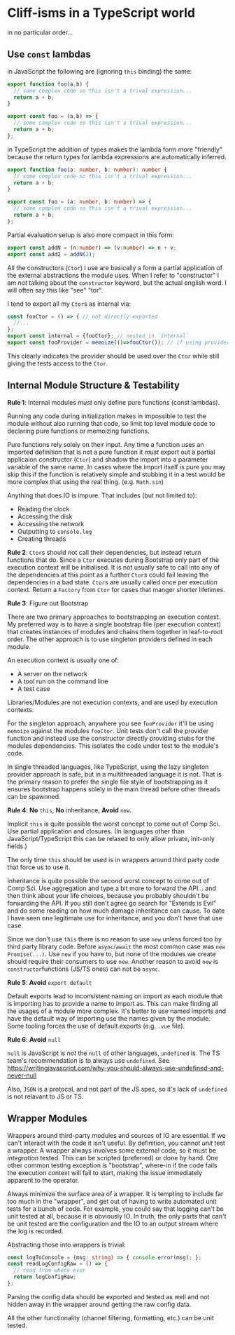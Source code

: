# Cliff-isms in a TypeScript world

in no particular order...

## Use `const` lambdas

in JavaScript the following are (ignoring `this` binding) the same:

```JavaScript
export function foo(a,b) {
  // some complex code so this isn't a trival expression...
  return a + b;
}

export const foo = (a,b) => {
  // some complex code so this isn't a trival expression...
  return a + b;
};
```

in TypeScript the addition of types makes the lambda form more "friendly" because the return types
for lambda expressions are automatically inferred.

```TypeScript
export function foo(a: number, b: number): number {
  // some complex code so this isn't a trival expression...
  return a + b;
}

export const foo = (a: number, b: number) => {
  // some complex code so this isn't a trival expression...
  return a + b;
};
```

Partial evaluation setup is also more compact in this form:

```TypeScript
export const addN = (n:number) => (v:number) => n + v;
export const add2 = addN(2);
```

All the constructors (`Ctor`) I use are basically a form a partial application of the external abstractions the
module uses. When I refer to "constructor" I am *not* talking about the `constructor` keyword, but the actual
english word. I will often say this like "see" "tor".

I tend to export all my `Ctor`s as internal via:
```TypeScript
const fooCtor = () => { // not directly exported
  //...
};
export const internal = {fooCtor}; // nested in `internal`
export const fooProvider = memoize(()=>fooCtor()); // if using providers... see below.
```

This clearly indicates the provider should be used over the `Ctor` while still giving the tests
access to the `Ctor`.

## Internal Module Structure & Testability

**Rule 1**: Internal modules *must* only define pure functions (const lambdas).

Running any code during initialization makes in impossible to test the module without also running that code, so
limit top level module code to declaring pure functions or memoizing functions.

Pure functions rely solely on their input. Any time a function uses an imported definition that is not a pure
function it *must* export out a partial applicaion constructor (`Ctor`) and shadow the import into a parameter
variable of the same name. In cases where the import itself is pure you may skip this if the function is
relatively simple and stubbing it in a test would be more complex that using the real thing. (e.g. `Math.sin`)

Anything that does IO is impure. That includes (but not limited to):
- Reading the clock
- Accessing the disk
- Accessing the network
- Outputting to `console.log`
- Creating threads

**Rule 2**: `Ctor`s should not call their dependencies, but instead return functions that do. Since a `Ctor` executes
during Bootstrap only part of the execution context will be initialised. It is not usually safe to call into any of
the dependencies at this point as a further `Ctor`s could fail leaving the dependencies in a bad state. `Ctor`s are
usually called once per execution context. Return a `Factory` from `Ctor` for cases that manger shorter lifetimes.

**Rule 3**: Figure out Bootstrap

There are two primary approaches to bootstrapping an execution context. My preferred way is to have a single
bootstrap file (per execution context) that creates instances of modules and chains them together in leaf-to-root
order. The other approach is to use singleton providers defined in each module.

An execution context is usually one of:
- A server on the network
- A tool run on the command line
- A test case

Libraries/Modules are not execution contexts, and are used by execution contexts.

For the singleton approach, anywhere you see `fooProvider` it'll be using `memoize` against the modules `fooCtor`.
Unit tests don't call the provider function and instead use the constructor directly providing stubs for the modules
dependencies. This isolates the code under test to the module's code.

In single threaded languages, like TypeScript, using the lazy singleton provider approach is safe, but in a
multithreaded language it is not. That is the primary reason to prefer the single file style of bootstrapping as
it ensures bootstrap happens solely in the main thread before other threads can be spawnned.

**Rule 4**: **No** `this`, **No** inheritance, **Avoid** `new`.

Implicit `this` is quite possible the worst concept to come out of Comp Sci. Use partial application
and closures. (In languages other than JavaScript/TypeScript this can be relaxed to only allow private, 
init-only fields.)

The only time `this` should be used is in wrappers around third party code that force us to use it.

Inheritance is quite possible the second worst concept to come out of Comp Sci. Use aggregation and type a bit more to
forward the API... and then think about your life choices, because you probably shouldn't be forwarding the API.
If you still don't agree go search for "Extends is Evil" and do some reading on how much damage inheritance
can cause. To date I have seen one legitimate use for inheritance, and you don't have that use case.

Since we don't use `this` there is no reason to use `new` unless forced too by third party library code. Before
`async`/`await` the most common case was `new Promise(...)`. Use `new` if you have to, but none of the modules
we create should require their consumers to use `new`. Another reason to avoid `new` is `constructor`functions
(JS/TS ones) can not be `async`.

**Rule 5**: **Avoid** `export default`

Default exports lead to inconsistent naming on import as each module that is importing has to provide a name
to import as. This can make finding all the usages of a module more complex. It's better to use named imports
and have the default way of importing use the names given by the module. Some tooling forces the use of default
exports (e.g. `.vue` file).

**Rule 6**: **Avoid** `null`

`null` is JavaScript is *not* the `null` of other languages, `undefined` is. The TS team's recommendation is
to always use `undefined`. See https://writingjavascript.com/why-you-should-always-use-undefined-and-never-null

Also, `JSON` is a protocal, and not part of the JS spec, so it's lack of `undefined` is not relavant to JS or TS.

## Wrapper Modules

Wrappers around third-party modules and sources of IO are essential. If we can't interact with the code
it isn't useful. By definition, you cannot *unit* test a wrapper. A wrapper always involves some external
code, so it must be *integration* tested. This can be scripted (preferred) or done by hand. One other common
testing exception is "bootstrap", where-in if the code fails the execution context will fail to start,
making the issue immediately apparent to the operator.

Always minimize the surface area of a wrapper. It is tempting to include far too much in the "wrapper", and get
out of having to write automated unit tests for a bunch of code. For example, you could say that logging can't
be unit tested at all, because it is obviously IO. In truth, the only parts that can't be unit tested are the 
configuration and the IO to an output stream where the log is recorded.

Abstracting those into wrappers is trivial:

```TypeScript
const logToConsole = (msg: string) => { console.error(msg); };
const readLogConfigRaw = () => {
  // read from where ever
  return logConfigRaw;
};
```

Parsing the config data should be exported and tested as well and not hidden away in the wrapper around getting
the raw config data.

All the other functionality (channel filtering, formatting, etc.) can be unit tested.
